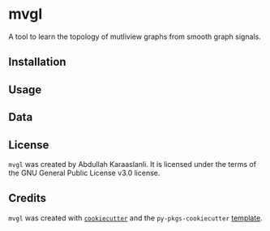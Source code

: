 # mvgl

A tool to learn the topology of mutliview graphs from smooth graph signals.

## Installation

## Usage

## Data

## License

`mvgl` was created by Abdullah Karaaslanli. It is licensed under the terms of
the GNU General Public License v3.0 license.

## Credits

`mvgl` was created with
[`cookiecutter`](https://cookiecutter.readthedocs.io/en/latest/) and the
`py-pkgs-cookiecutter`
[template](https://github.com/py-pkgs/py-pkgs-cookiecutter).